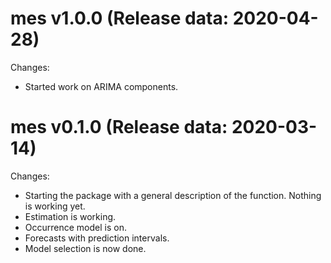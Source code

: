 mes v1.0.0 (Release data: 2020-04-28)
==============

Changes:
* Started work on ARIMA components.


mes v0.1.0 (Release data: 2020-03-14)
==============

Changes:
* Starting the package with a general description of the function. Nothing is working yet.
* Estimation is working.
* Occurrence model is on.
* Forecasts with prediction intervals.
* Model selection is now done.
